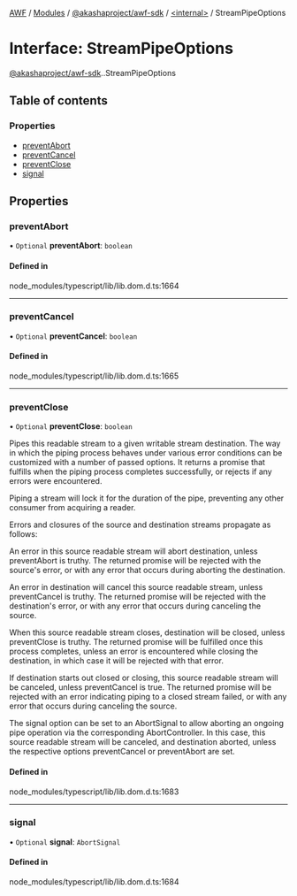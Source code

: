 [AWF](../README.md) / [Modules](../modules.md) / [@akashaproject/awf-sdk](../modules/akashaproject_awf_sdk.md) / [<internal\>](../modules/akashaproject_awf_sdk._internal_.md) / StreamPipeOptions

# Interface: StreamPipeOptions

[@akashaproject/awf-sdk](../modules/akashaproject_awf_sdk.md).[<internal>](../modules/akashaproject_awf_sdk._internal_.md).StreamPipeOptions

## Table of contents

### Properties

- [preventAbort](akashaproject_awf_sdk._internal_.StreamPipeOptions.md#preventabort)
- [preventCancel](akashaproject_awf_sdk._internal_.StreamPipeOptions.md#preventcancel)
- [preventClose](akashaproject_awf_sdk._internal_.StreamPipeOptions.md#preventclose)
- [signal](akashaproject_awf_sdk._internal_.StreamPipeOptions.md#signal)

## Properties

### preventAbort

• `Optional` **preventAbort**: `boolean`

#### Defined in

node_modules/typescript/lib/lib.dom.d.ts:1664

___

### preventCancel

• `Optional` **preventCancel**: `boolean`

#### Defined in

node_modules/typescript/lib/lib.dom.d.ts:1665

___

### preventClose

• `Optional` **preventClose**: `boolean`

Pipes this readable stream to a given writable stream destination. The way in which the piping process behaves under various error conditions can be customized with a number of passed options. It returns a promise that fulfills when the piping process completes successfully, or rejects if any errors were encountered.

Piping a stream will lock it for the duration of the pipe, preventing any other consumer from acquiring a reader.

Errors and closures of the source and destination streams propagate as follows:

An error in this source readable stream will abort destination, unless preventAbort is truthy. The returned promise will be rejected with the source's error, or with any error that occurs during aborting the destination.

An error in destination will cancel this source readable stream, unless preventCancel is truthy. The returned promise will be rejected with the destination's error, or with any error that occurs during canceling the source.

When this source readable stream closes, destination will be closed, unless preventClose is truthy. The returned promise will be fulfilled once this process completes, unless an error is encountered while closing the destination, in which case it will be rejected with that error.

If destination starts out closed or closing, this source readable stream will be canceled, unless preventCancel is true. The returned promise will be rejected with an error indicating piping to a closed stream failed, or with any error that occurs during canceling the source.

The signal option can be set to an AbortSignal to allow aborting an ongoing pipe operation via the corresponding AbortController. In this case, this source readable stream will be canceled, and destination aborted, unless the respective options preventCancel or preventAbort are set.

#### Defined in

node_modules/typescript/lib/lib.dom.d.ts:1683

___

### signal

• `Optional` **signal**: `AbortSignal`

#### Defined in

node_modules/typescript/lib/lib.dom.d.ts:1684
